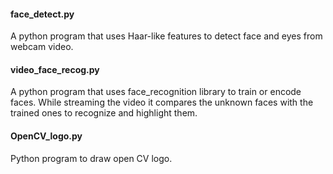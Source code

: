 

#### face_detect.py
 
A python program that uses Haar-like features to detect face and eyes from webcam video.

#### video_face_recog.py 

A python program that uses face_recognition library to train or encode faces. While streaming the video it compares the unknown faces with the trained ones to recognize and highlight them.

#### OpenCV_logo.py

Python program to draw open CV logo. 
